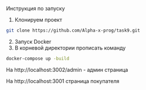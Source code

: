 Инструкция по запуску
1. Клонируем проект
  ```bash
  git clone https://github.com/Alpha-x-prog/task9.git
  ```
2. Запуск Docker
3. В корневой директории прописать команду
  ```bash
  docker-compose up -build
  ```

На http://localhost:3002/admin - админ страница 

На http://localhost:3001 страница покупателя
